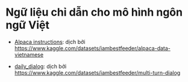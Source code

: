 # Ngữ liệu chỉ dẫn cho mô hình ngôn ngữ Việt

- [Alpaca instructions](https://github.com/tatsu-lab/stanford_alpaca): dịch bởi https://www.kaggle.com/datasets/iambestfeeder/alpaca-data-vietnamese

- [daily_dialog](https://huggingface.co/datasets/daily_dialog): dịch bởi https://www.kaggle.com/datasets/iambestfeeder/multi-turn-dialog


